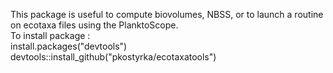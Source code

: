 This package is useful to compute biovolumes, NBSS, or to launch a routine on ecotaxa files using the PlanktoScope. </br>
To install package : </br>
install.packages("devtools") </br>
devtools::install_github("pkostyrka/ecotaxatools") </br>
